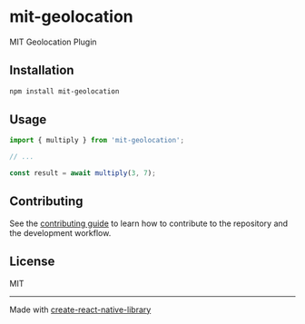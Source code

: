 # mit-geolocation

MIT Geolocation Plugin

## Installation

```sh
npm install mit-geolocation
```

## Usage


```js
import { multiply } from 'mit-geolocation';

// ...

const result = await multiply(3, 7);
```


## Contributing

See the [contributing guide](CONTRIBUTING.md) to learn how to contribute to the repository and the development workflow.

## License

MIT

---

Made with [create-react-native-library](https://github.com/callstack/react-native-builder-bob)
